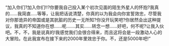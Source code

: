 “加入你们?加入你们!!?你要我自己投入某个初次见面的陌生外星人的怀抱?我真的......我简直.....等等，让我把话说清楚，你真的以为我会向你宣誓效忠，尽管我对你那诡异的帝国或是其肮脏的历史一无所知?你没开玩笑吧?你居然会出这种提议，我真的不知道你在想......呢.......其实......转念一想......好吧，何不呢?让我入伙吧。不，不，我是说真的!我感觉我们会很合得来，而且这将会是一段激动人心的大冒险。在此我宣布在接下来的2000年里效忠于你。不，还是5000年吧!”
